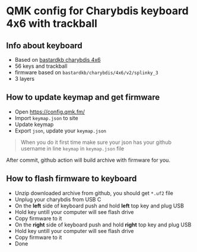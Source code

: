 # QMK config for Charybdis keyboard 4x6 with trackball

## Info about keyboard

- Based on [bastardkb charybdis 4x6](https://github.com/Bastardkb/bastardkb-qmk/tree/bkb-master/keyboards/bastardkb/charybdis/4x6/keymaps/via)
- 56 keys and trackball
- firmware based on `bastardkb/charybdis/4x6/v2/splinky_3`
- 3 layers

## How to update keymap and get firmware

- Open <https://config.qmk.fm/>
- Import `keymap.json` to site
- Update keymap
- Export `json`, update your `keymap.json`

> When you do it first time make sure your json has your github username in line `keymap` in `keymap.json` file

After commit, github action will build archive with firmware for you.

## How to flash firmware to keyboard

- Unzip downloaded archive from github, you should get `*.uf2` file
- Unplug your charybdis from USB C
- On the **left** side of keyboard push and hold **left** top key and plug USB
- Hold key untill your computer will see flash drive
- Copy firmware to it
- On the **right** side of keyboard push and hold **right** top key and plug USB
- Hold key untill your computer will see flash drive
- Copy firmware to it
- Done


